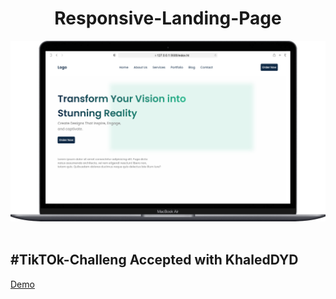 <h1 align="center">
  Responsive-Landing-Page<br/>
</h1>
<div align="center">
  <img alt="Demo" src="/preview.png" />
</div>

<br/>
<h2 align="div">
#TikTOk-Challeng Accepted with KhaledDYD
</h2>

<a href=" https://apzhuss.github.io/.../">Demo
</a>

